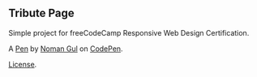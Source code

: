 ## Tribute Page

Simple project for freeCodeCamp Responsive Web Design Certification.

A [Pen](https://codepen.io/NomanGul/pen/OJLWXQR) by [Noman Gul](https://codepen.io/NomanGul) on [CodePen](https://codepen.io).

[License](https://codepen.io/NomanGul/pen/OJLWXQR/license).
